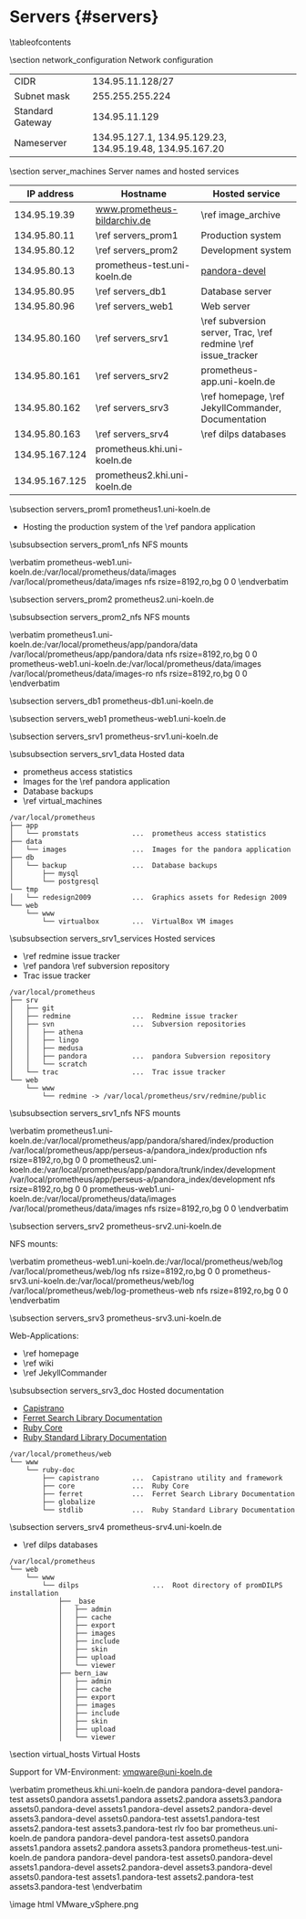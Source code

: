 Servers    {#servers}
=======

\tableofcontents

\section network_configuration Network configuration

|  |  |
|------------------|------------------|
| CIDR             | 134.95.11.128/27 |
| Subnet mask      | 255.255.255.224  |
| Standard Gateway | 134.95.11.129    |
| Nameserver       | 134.95.127.1, 134.95.129.23, 134.95.19.48, 134.95.167.20 |


\section server_machines Server names and hosted services

| IP address      | Hostname                     | Hosted service             |
|-----------------|------------------------------|----------------------------|
| 134.95.19.39    | www.prometheus-bildarchiv.de | \ref image_archive         |
| 134.95.80.11    | \ref servers_prom1 | Production system                    |
| 134.95.80.12    | \ref servers_prom2 | Development system                   |
| 134.95.80.13    | prometheus-test.uni-koeln.de | [pandora-devel](http://prometheus-test.uni-koeln.de/pandora-devel) |
| 134.95.80.95    | \ref servers_db1  | Database server                      |
| 134.95.80.96    | \ref servers_web1 | Web server                           |
| 134.95.80.160   | \ref servers_srv1 | \ref subversion server, Trac, \ref redmine \ref issue_tracker |
| 134.95.80.161   | \ref servers_srv2 | prometheus-app.uni-koeln.de          |
| 134.95.80.162   | \ref servers_srv3 | \ref homepage, \ref JekyllCommander, Documentation |
| 134.95.80.163   | \ref servers_srv4 | \ref dilps databases |
| 134.95.167.124  | prometheus.khi.uni-koeln.de  |  |
| 134.95.167.125  | prometheus2.khi.uni-koeln.de |  |


\subsection servers_prom1 prometheus1.uni-koeln.de

* Hosting the production system of the \ref pandora application

\subsubsection servers_prom1_nfs NFS mounts

\verbatim
prometheus-web1.uni-koeln.de:/var/local/prometheus/data/images /var/local/prometheus/data/images nfs rsize=8192,ro,bg 0 0
 \endverbatim

\subsection servers_prom2 prometheus2.uni-koeln.de

\subsubsection servers_prom2_nfs NFS mounts

\verbatim
prometheus1.uni-koeln.de:/var/local/prometheus/app/pandora/data /var/local/prometheus/app/pandora/data nfs rsize=8192,ro,bg 0 0
prometheus-web1.uni-koeln.de:/var/local/prometheus/data/images /var/local/prometheus/data/images-ro nfs rsize=8192,ro,bg 0 0
\endverbatim

\subsection servers_db1 prometheus-db1.uni-koeln.de

\subsection servers_web1 prometheus-web1.uni-koeln.de

\subsection servers_srv1 prometheus-srv1.uni-koeln.de

\subsubsection servers_srv1_data Hosted data

* prometheus access statistics
* Images for the \ref pandora application
* Database backups
* \ref virtual_machines

~~~~
/var/local/prometheus
├── app
│   └── promstats             ...  prometheus access statistics
├── data
│   └── images                ...  Images for the pandora application
├── db
│   └── backup                ...  Database backups
│       ├── mysql
│       └── postgresql
└── tmp
│   └── redesign2009          ...  Graphics assets for Redesign 2009
└── web
    └── www
        └── virtualbox        ...  VirtualBox VM images
~~~~

\subsubsection servers_srv1_services Hosted services

* \ref redmine issue tracker
* \ref pandora \ref subversion repository
* Trac issue tracker

~~~~
/var/local/prometheus
├── srv
│   ├── git
│   ├── redmine               ...  Redmine issue tracker
│   ├── svn                   ...  Subversion repositories
│   │   ├── athena
│   │   ├── lingo
│   │   ├── medusa
│   │   ├── pandora           ...  pandora Subversion repository
│   │   └── scratch
│   └── trac                  ...  Trac issue tracker
└── web
    └── www
        └── redmine -> /var/local/prometheus/srv/redmine/public
~~~~

\subsubsection servers_srv1_nfs NFS mounts

\verbatim
prometheus1.uni-koeln.de:/var/local/prometheus/app/pandora/shared/index/production /var/local/prometheus/app/perseus-a/pandora_index/production nfs rsize=8192,ro,bg 0 0
prometheus2.uni-koeln.de:/var/local/prometheus/app/pandora/trunk/index/development /var/local/prometheus/app/perseus-a/pandora_index/development nfs rsize=8192,ro,bg 0 0
prometheus-web1.uni-koeln.de:/var/local/prometheus/data/images /var/local/prometheus/data/images nfs rsize=8192,ro,bg 0 0
\endverbatim

\subsection servers_srv2 prometheus-srv2.uni-koeln.de

NFS mounts:

\verbatim
prometheus-web1.uni-koeln.de:/var/local/prometheus/web/log /var/local/prometheus/web/log nfs rsize=8192,ro,bg 0 0
prometheus-srv3.uni-koeln.de:/var/local/prometheus/web/log /var/local/prometheus/web/log-prometheus-web nfs rsize=8192,ro,bg 0 0
\endverbatim

\subsection servers_srv3 prometheus-srv3.uni-koeln.de

Web-Applications:

 - \ref homepage
 - \ref wiki
 - \ref JekyllCommander

\subsubsection servers_srv3_doc Hosted documentation

 - [Capistrano](http://prometheus-srv3.uni-koeln.de/ruby-doc/capistrano)
 - [Ferret Search Library Documentation](http://prometheus-srv3.uni-koeln.de/ruby-doc/ferret)
 - [Ruby Core](http://prometheus-srv3.uni-koeln.de/ruby-doc/core)
 - [Ruby Standard Library Documentation](http://prometheus-srv3.uni-koeln.de/ruby-doc/core)

~~~~
/var/local/prometheus/web
└── www
    └── ruby-doc
        ├── capistrano        ...  Capistrano utility and framework
        ├── core              ...  Ruby Core
        ├── ferret            ...  Ferret Search Library Documentation
        ├── globalize
        └── stdlib            ...  Ruby Standard Library Documentation
~~~~

\subsection servers_srv4 prometheus-srv4.uni-koeln.de

 - \ref dilps databases

~~~~
/var/local/prometheus
└── web
    └── www
        └── dilps                  ...  Root directory of promDILPS installation
            ├── _base
            │   ├── admin
            │   ├── cache
            │   ├── export
            │   ├── images
            │   ├── include
            │   ├── skin
            │   ├── upload
            │   └── viewer
            ├── bern_iaw
            │   ├── admin
            │   ├── cache
            │   ├── export
            │   ├── images
            │   ├── include
            │   ├── skin
            │   ├── upload
            │   └── viewer
~~~~

\section virtual_hosts Virtual Hosts

Support for VM-Environment: vmqware@uni-koeln.de

\verbatim
    prometheus.khi.uni-koeln.de
        pandora
        pandora-devel
        pandora-test
        assets0.pandora
        assets1.pandora
        assets2.pandora
        assets3.pandora
        assets0.pandora-devel
        assets1.pandora-devel
        assets2.pandora-devel
        assets3.pandora-devel
        assets0.pandora-test
        assets1.pandora-test
        assets2.pandora-test
        assets3.pandora-test
        rlv
        foo
        bar
    prometheus.uni-koeln.de
        pandora
        pandora-devel
        pandora-test
        assets0.pandora
        assets1.pandora
        assets2.pandora
        assets3.pandora
    prometheus-test.uni-koeln.de
        pandora
        pandora-devel
        pandora-test
        assets0.pandora-devel
        assets1.pandora-devel
        assets2.pandora-devel
        assets3.pandora-devel
        assets0.pandora-test
        assets1.pandora-test
        assets2.pandora-test
        assets3.pandora-test
\endverbatim

\image html VMware_vSphere.png
